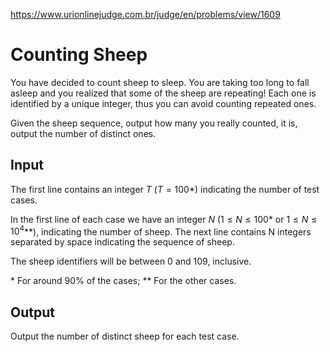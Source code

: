https://www.urionlinejudge.com.br/judge/en/problems/view/1609

# Counting Sheep

You have decided to count sheep to sleep. You are taking too long to fall
asleep and you realized that some of the sheep are repeating! Each one is
identified by a unique integer, thus you can avoid counting repeated ones.

Given the sheep sequence, output how many you really counted, it is, output
the number of distinct ones.

## Input

The first line contains an integer $T$ ($T = 100$*) indicating the number of
test cases.

In the first line of each case we have an integer $N$
($1 \leq N \leq 100$* or $1 \leq N \leq 10^4​$**), indicating the number of
sheep. The next line contains N integers separated by space indicating the
sequence of sheep.

The sheep identifiers will be between 0 and 109, inclusive.

\* For around 90% of the cases;
** For the other cases.

## Output

Output the number of distinct sheep for each test case.
